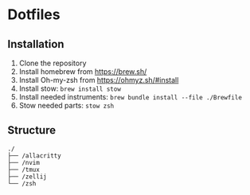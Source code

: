 # Dotfiles

## Installation

1. Clone the repository
1. Install homebrew from https://brew.sh/
1. Install Oh-my-zsh from https://ohmyz.sh/#install
1. Install stow: `brew install stow`
1. Install needed instruments: `brew bundle install --file ./Brewfile`
1. Stow needed parts: `stow zsh`

## Structure

```
./
├── /allacritty
├── /nvim
├── /tmux
├── /zellij
└── /zsh
```

